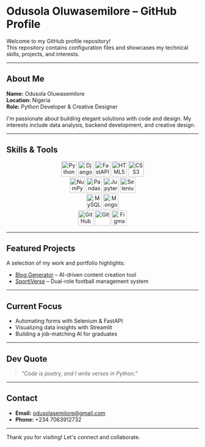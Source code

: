 # Odusola Oluwasemilore – GitHub Profile

Welcome to my GitHub profile repository!  
This repository contains configuration files and showcases my technical skills, projects, and interests.

---

## About Me

**Name:** Odusola Oluwasemilore  
**Location:** Nigeria  
**Role:** Python Developer & Creative Designer

I'm passionate about building elegant solutions with code and design. My interests include data analysis, backend development, and creative design.

---

## Skills & Tools

<div align="center">

<!-- Programming Languages & Frameworks -->
<img src="https://cdn.jsdelivr.net/gh/devicons/devicon/icons/python/python-original.svg" height="40" alt="Python" />
<img src="https://raw.githubusercontent.com/danielcranney/readme-generator/main/public/icons/skills/django-colored.svg" height="40" alt="Django" />
<img src="https://raw.githubusercontent.com/danielcranney/readme-generator/main/public/icons/skills/fastapi-colored.svg" height="40" alt="FastAPI" />
<img src="https://cdn.jsdelivr.net/gh/devicons/devicon/icons/html5/html5-original.svg" height="40" alt="HTML5" />
<img src="https://cdn.jsdelivr.net/gh/devicons/devicon/icons/css3/css3-original.svg" height="40" alt="CSS3" />

<br />

<!-- Data Analysis & Automation -->
<img src="https://cdn.jsdelivr.net/gh/devicons/devicon/icons/numpy/numpy-original.svg" height="40" alt="NumPy" />
<img src="https://cdn.jsdelivr.net/gh/devicons/devicon/icons/pandas/pandas-original.svg" height="40" alt="Pandas" />
<img src="https://cdn.jsdelivr.net/gh/devicons/devicon/icons/jupyter/jupyter-original.svg" height="40" alt="Jupyter" />
<img src="https://cdn.jsdelivr.net/gh/devicons/devicon/icons/selenium/selenium-original.svg" height="40" alt="Selenium" />

<br />

<!-- Databases -->
<img src="https://cdn.jsdelivr.net/gh/devicons/devicon/icons/mysql/mysql-original.svg" height="40" alt="MySQL" />
<img src="https://raw.githubusercontent.com/danielcranney/readme-generator/main/public/icons/skills/mongodb-colored.svg" height="40" alt="MongoDB" />

<br />

<!-- Collaboration & UI/UX Design -->
<img src="https://cdn.jsdelivr.net/gh/devicons/devicon/icons/github/github-original.svg" height="40" alt="GitHub" />
<img src="https://cdn.jsdelivr.net/gh/devicons/devicon/icons/git/git-original.svg" height="40" alt="Git" />
<img src="https://cdn.jsdelivr.net/gh/devicons/devicon/icons/figma/figma-original.svg" height="40" alt="Figma" />

</div>

---

## Featured Projects

A selection of my work and portfolio highlights:

- [Blog Generator](https://github.com/SODUSOLA/blog-generator-ai) – AI-driven content creation tool
- [SportiVerse](https://github.com/SODUSOLA/SportiVerse) – Dual-role football management system

---

## Current Focus

- Automating forms with Selenium & FastAPI
- Visualizing data insights with Streamlit
- Building a job-matching AI for graduates

---

## Dev Quote

> *"Code is poetry, and I write verses in Python."*

---

## Contact

- **Email:** [odusolasemilore@gmail.com](mailto:odusolasemilore@gmail.com)
- **Phone:** +234 7063912732

---

Thank you for visiting! Let's connect and collaborate.
